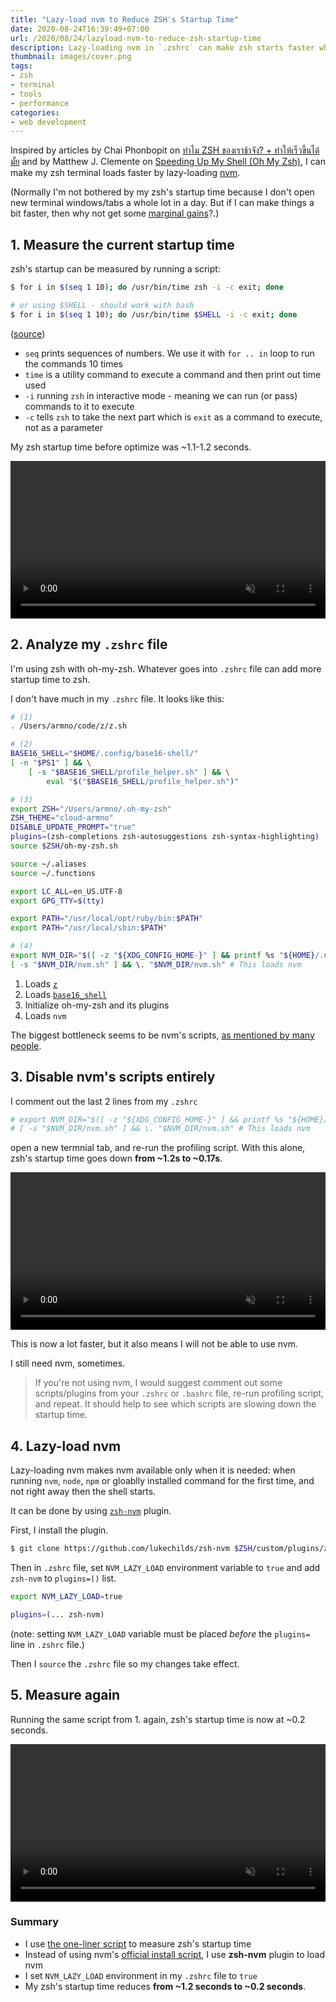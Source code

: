 ```yaml
---
title: "Lazy-load nvm to Reduce ZSH's Startup Time"
date: 2020-08-24T16:39:49+07:00
url: /2020/08/24/lazyload-nvm-to-reduce-zsh-startup-time
description: Lazy-loading nvm in `.zshrc` can make zsh starts faster when open a new terminal window
thumbnail: images/cover.png
tags:
- zsh
- terminal
- tools
- performance
categories:
- web development
---
```


Inspired by articles by Chai Phonbopit on
[ทำไม ZSH ของเราช้าจัง? + ทำให้เร็วขึ้นได้มั้ย](https://devahoy.com/blog/2020/08/increase-speed-of-zsh/)
and by Matthew J. Clemente on [Speeding Up My Shell (Oh My Zsh)](https://blog.mattclemente.com/2020/06/26/oh-my-zsh-slow-to-load.html),
I can make my zsh terminal loads faster by lazy-loading [nvm](https://github.com/nvm-sh/nvm).

(Normally I'm not bothered by my zsh's startup time because
I don't open new terminal windows/tabs a whole lot in a day.
But if I can make things a bit faster, then why not get some [marginal gains](https://www.youtube.com/watch?v=NQxYlu12ji8)?.)

## 1. Measure the current startup time

zsh's startup can be measured by running a script:

```sh
$ for i in $(seq 1 10); do /usr/bin/time zsh -i -c exit; done

# or using $SHELL - should work with bash
$ for i in $(seq 1 10); do /usr/bin/time $SHELL -i -c exit; done
```

([source](https://htr3n.github.io/2018/07/faster-zsh/#performance-analysis))

- `seq` prints sequences of numbers. We use it with `for .. in` loop to run the commands 10 times
- `time` is a utility command to execute a command and then print out time used
- `-i` running `zsh` in interactive mode - meaning we can run (or pass) commands to it to execute
- `-c` tells `zsh` to take the next part which is `exit` as a command to execute, not as a parameter

My zsh startup time before optimize was ~1.1-1.2 seconds.

<video src="images/before.mp4" width="100%" autoplay muted controls loop></video>

## 2. Analyze my `.zshrc` file

I'm using zsh with oh-my-zsh. Whatever goes into `.zshrc` file can add more startup time to zsh.

I don't have much in my `.zshrc` file. It looks like this:

```sh
# (1)
. /Users/armno/code/z/z.sh

# (2)
BASE16_SHELL="$HOME/.config/base16-shell/"
[ -n "$PS1" ] && \
    [ -s "$BASE16_SHELL/profile_helper.sh" ] && \
        eval "$("$BASE16_SHELL/profile_helper.sh")"

# (3)
export ZSH="/Users/armno/.oh-my-zsh"
ZSH_THEME="cloud-armno"
DISABLE_UPDATE_PROMPT="true"
plugins=(zsh-completions zsh-autosuggestions zsh-syntax-highlighting)
source $ZSH/oh-my-zsh.sh

source ~/.aliases
source ~/.functions

export LC_ALL=en_US.UTF-8
export GPG_TTY=$(tty)

export PATH="/usr/local/opt/ruby/bin:$PATH"
export PATH="/usr/local/sbin:$PATH"

# (4)
export NVM_DIR="$([ -z "${XDG_CONFIG_HOME-}" ] && printf %s "${HOME}/.nvm" || printf %s "${XDG_CONFIG_HOME}/nvm")"
[ -s "$NVM_DIR/nvm.sh" ] && \. "$NVM_DIR/nvm.sh" # This loads nvm
```

1. Loads [`z`](https://github.com/rupa/z)
2. Loads [`base16_shell`](https://github.com/chriskempson/base16-shell)
3. Initialize oh-my-zsh and its plugins
4. Loads `nvm`

The biggest bottleneck seems to be nvm's scripts, [as mentioned by many people](https://www.google.com/search?q=nvm+slow+zsh).

## 3. Disable nvm's scripts entirely

I comment out the last 2 lines from my `.zshrc`

```sh
# export NVM_DIR="$([ -z "${XDG_CONFIG_HOME-}" ] && printf %s "${HOME}/.nvm" || printf %s "${XDG_CONFIG_HOME}/nvm")"
# [ -s "$NVM_DIR/nvm.sh" ] && \. "$NVM_DIR/nvm.sh" # This loads nvm
```

open a new termnial tab, and re-run the profiling script.
With this alone, zsh's startup time goes down **from ~1.2s to ~0.17s**.

<video src="images/disable-nvm.mp4" width="100%" autoplay muted controls loop></video>

This is now a lot faster, but it also means I will not be able to use nvm.

I still need nvm, sometimes.

> If you're not using nvm, I would suggest comment out some scripts/plugins from your `.zshrc` or `.bashrc` file,
re-run profiling script, and repeat. It should help to see which scripts are slowing down the startup time.

## 4. Lazy-load nvm

Lazy-loading nvm makes nvm available only when it is needed: when running `nvm`, `node`, `npm`
or gloablly installed command for the first time, and not right away then the shell starts.

It can be done by using [`zsh-nvm`](https://github.com/lukechilds/zsh-nvm) plugin.

First, I install the plugin.

```sh
$ git clone https://github.com/lukechilds/zsh-nvm $ZSH/custom/plugins/zsh-nvm
```

Then in `.zshrc` file, set `NVM_LAZY_LOAD` environment variable to `true`
and add `zsh-nvm` to `plugins=()` list.

```sh
export NVM_LAZY_LOAD=true

plugins=(... zsh-nvm)
```

(note: setting `NVM_LAZY_LOAD` variable must be placed <em>before</em> the `plugins=` line in `.zshrc` file.)

Then I `source` the `.zshrc` file so my changes take effect.

## 5. Measure again

Running the same script from 1. again, zsh's startup time is now at ~0.2 seconds.

<video src="images/after.mp4" width="100%" autoplay muted controls loop></video>

### Summary

- I use [the one-liner script](#1-measure-the-current-startup-time) to measure zsh's startup time
- Instead of using nvm's [official install script](https://github.com/nvm-sh/nvm#install--update-script), I use **zsh-nvm** plugin to load nvm
- I set `NVM_LAZY_LOAD` environment in my `.zshrc` file to `true`
- My zsh's startup time reduces **from ~1.2 seconds to ~0.2 seconds**.
